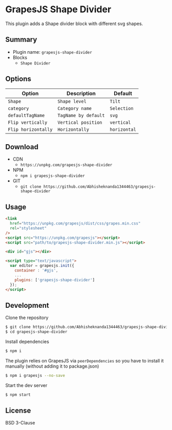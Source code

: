 # GrapesJS Shape Divider

This plugin adds a Shape divider block with different svg shapes.

## Summary

- Plugin name: `grapesjs-shape-divider`
- Blocks
  - `Shape Divider`

## Options

| Option             | Description                 | Default                        |
| ----------------   | --------------------------- | ------------------------------ |
| `Shape`            | `Shape level`               | `Tilt`                         |
| `category`         | `Category name`             | `Selection`                    |
| `defaultTagName`   | `TagName by default`        | `svg`                          |
| `Flip vertically`  | `Vertical position`         | `vertical`                     |
| `Flip horizontally`|  `Horizontally`             | `horizontal`                   |

## Download

- CDN
  - `https://unpkg.com/grapesjs-shape-divider`
- NPM
  - `npm i grapesjs-shape-divider`
- GIT
  - `git clone https://github.com/Abhisheknanda1344463/grapesjs-shape-divider`

## Usage

```html
<link
  href="https://unpkg.com/grapesjs/dist/css/grapes.min.css"
  rel="stylesheet"
/>
<script src="https://unpkg.com/grapesjs"></script>
<script src="path/to/grapesjs-shape-divider.min.js"></script>

<div id="gjs"></div>

<script type="text/javascript">
  var editor = grapesjs.init({
    container : '#gjs',
    ...
    plugins: ['grapesjs-shape-divider']
  });
</script>
```

## Development

Clone the repository

```sh
$ git clone https://github.com/Abhisheknanda1344463/grapesjs-shape-divider
$ cd grapesjs-shape-divider
```

Install dependencies

```sh
$ npm i
```

The plugin relies on GrapesJS via `peerDependencies` so you have to install it manually (without adding it to package.json)

```sh
$ npm i grapesjs --no-save
```

Start the dev server

```sh
$ npm start
```

## License

BSD 3-Clause
